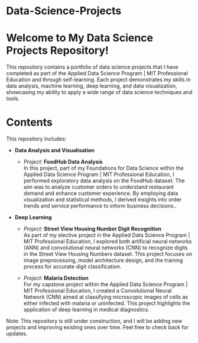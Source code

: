 # Data-Science-Projects
# Welcome to My Data Science Projects Repository!
This repository contains a portfolio of data science projects that I have completed as part of the Applied Data Science Program | MIT Professional Education and through self-learning. Each project demonstrates my skills in data analysis, machine learning, deep learning, and data visualization, showcasing my ability to apply a wide range of data science techniques and tools.

# Contents  
This repository includes:
- **Data Analysis and Visualisation**
  - *Project:* **FoodHub Data Analysis**  
    In this project, part of my Foundations for Data Science within the Applied Data Science Program | MIT Professional Education, I performed exploratory data analysis on the FoodHub dataset. The aim was to analyze customer orders to understand restaurant demand and enhance customer experience. By employing data visualization and statistical methods, I derived insights into order trends and service performance to inform business decisions..
  
- **Deep Learning**
  - *Project:* **Street View Housing Number Digit Recognition**  
    As part of my elective project in the Applied Data Science Program | MIT Professional Education, I explored both artificial neural networks (ANN) and convolutional neural networks (CNN) to recognize digits in the Street View Housing Numbers dataset. This project focuses on image preprocessing, model architecture design, and the training process for accurate digit classification.

  - *Project:* **Malaria Detection**  
    For my capstone project within the Applied Data Science Program | MIT Professional Education, I created a Convolutional Neural Network (CNN) aimed at classifying microscopic images of cells as either infected with malaria or uninfected. This project highlights the application of deep learning in medical diagnostics.
  
Note: This repository is still under construction, and I will be adding new projects and improving existing ones over time. Feel free to check back for updates.
